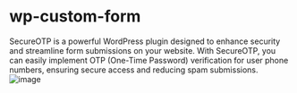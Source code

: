 # wp-custom-form
SecureOTP is a powerful WordPress plugin designed to enhance security and streamline form submissions on your website. With SecureOTP, you can easily implement OTP (One-Time Password) verification for user phone numbers, ensuring secure access and reducing spam submissions.
![image](https://github.com/abhyanmorkal/wp-custom-form/assets/61055763/a59e557f-4024-484c-84f9-6d98920625a5)
